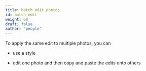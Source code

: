 ```yaml
---
title: batch edit photos
id: batch-edit
weight: 60
draft: false
author: "people"
---
```


To apply the same edit to multiple photos, you can

- use a style

- edit one photo and then copy and paste the edits onto others
